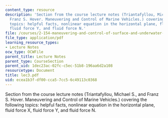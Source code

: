 ```yaml
---
content_type: resource
description: 'Section from the course lecture notes (Triantafyllou, Michael S., and
  Franz S. Hover. Maneuvering and Control of Marine Vehicles.) covering the following
  topics: helpful facts, nonlinear equation in the horizontal plane, fluid force X,
  fluid force Y, and fluid force N.'
file: /courses/2-154-maneuvering-and-control-of-surface-and-underwater-vehicles-13-49-fall-2004/ecea1b3fdf00cca57cc56c49113c0368_lec3.pdf
file_type: application/pdf
learning_resource_types:
- Lecture Notes
ocw_type: OCWFile
parent_title: Lecture Notes
parent_type: CourseSection
parent_uid: 1dec23ac-02fc-c5ec-51b8-196aa6d2a108
resourcetype: Document
title: lec3.pdf
uid: ecea1b3f-df00-cca5-7cc5-6c49113c0368
---
```

Section from the course lecture notes (Triantafyllou, Michael S., and Franz S. Hover. Maneuvering and Control of Marine Vehicles.) covering the following topics: helpful facts, nonlinear equation in the horizontal plane, fluid force X, fluid force Y, and fluid force N.

